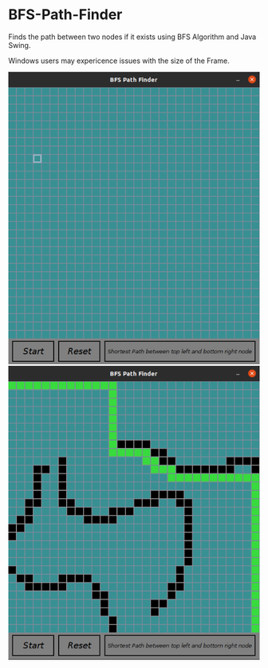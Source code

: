 # BFS-Path-Finder
Finds the path between two nodes if it exists using BFS Algorithm and Java Swing.

Windows users may expericence issues with the size of the Frame.

<img src = "images/image1.png">

<img src = "images/image2.png">
